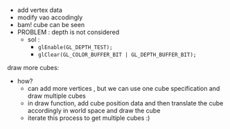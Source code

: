 - add vertex data 
- modify vao accodingly
- bam! cube can be seen 
- PROBLEM :  depth is not considered
	- sol : 
		- `glEnable(GL_DEPTH_TEST);`
		- `glClear(GL_COLOR_BUFFER_BIT | GL_DEPTH_BUFFER_BIT);`

draw more cubes:
- how?
	- can add more vertices , but we can use one cube specification and draw multiple cubes
	- in draw function, add cube position data and  then translate the cube accordingly in world space and draw the cube 
	- iterate this process to get multiple cubes :)
	